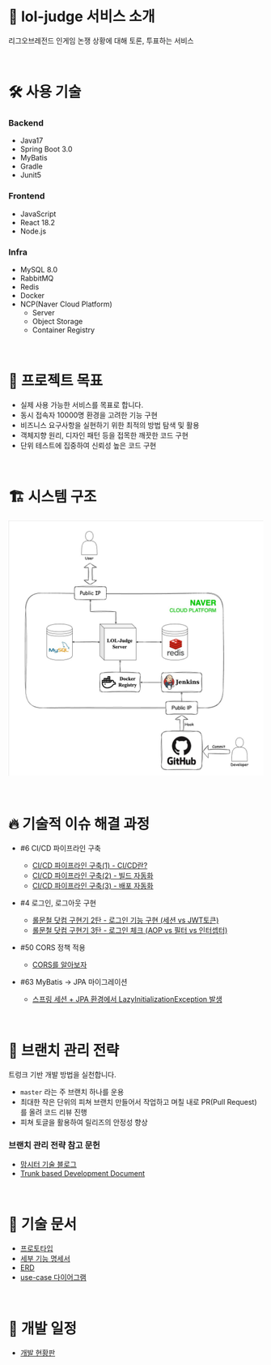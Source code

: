 # 👋 lol-judge 서비스 소개

리그오브레전드 인게임 논쟁 상황에 대해 토론, 투표하는 서비스

<br/>

# 🛠️ 사용 기술

### Backend
- Java17
- Spring Boot 3.0
- MyBatis
- Gradle
- Junit5

### Frontend
- JavaScript
- React 18.2
- Node.js

### Infra
- MySQL 8.0
- RabbitMQ
- Redis
- Docker
- NCP(Naver Cloud Platform)
    - Server
    - Object Storage
    - Container Registry

<br/>

# :dart: 프로젝트 목표

- 실제 사용 가능한 서비스를 목표로 합니다.
- 동시 접속자 10000명 환경을 고려한 기능 구현
- 비즈니스 요구사항을 실현하기 위한 최적의 방법 탐색 및 활용
- 객체지향 원리, 디자인 패턴 등을 접목한 깨끗한 코드 구현
- 단위 테스트에 집중하여 신뢰성 높은 코드 구현

<br/>

# 🏗️ 시스템 구조

![시스템 구조](doc/system_architecture.jpg)

<br />

# 🔥 기술적 이슈 해결 과정

- #6 CI/CD 파이프라인 구축
    - [CI/CD 파이프라인 구축(1) - CI/CD란?](https://cookie-dev.tistory.com/19)
    - [CI/CD 파이프라인 구축(2) - 빌드 자동화](https://cookie-dev.tistory.com/20)
    - [CI/CD 파이프라인 구축(3) - 배포 자동화](https://cookie-dev.tistory.com/21)


- #4 로그인, 로그아웃 구현
    - [롤문철 닷컴 구현기 2탄 - 로그인 기능 구현 (세션 vs JWT토큰)](https://cookie-dev.tistory.com/23)
    - [롤문철 닷컴 구현기 3탄 - 로그인 체크 (AOP vs 필터 vs 인터셉터)](https://cookie-dev.tistory.com/24)


- #50 CORS 정책 적용
    - [CORS를 알아보자](https://cookie-dev.tistory.com/36)


- #63 MyBatis → JPA 마이그레이션
    - [스프링 세션 + JPA 환경에서 LazyInitializationException 발생](https://cookie-dev.tistory.com/35)

<br/>

# 🔀 브랜치 관리 전략

트렁크 기반 개발 방법을 실천합니다.

- `master` 라는 주 브랜치 하나를 운용
- 최대한 작은 단위의 피쳐 브랜치 만들어서 작업하고 며칠 내로 PR(Pull Request)를 올려 코드 리뷰 진행
- 피쳐 토글을 활용하여 릴리즈의 안정성 향상

### 브랜치 관리 전략 참고 문헌

- [맘시터 기술 블로그](https://tech.mfort.co.kr/blog/2022-08-05-trunk-based-development/)
- [Trunk based Development Document](https://trunkbaseddevelopment.com/)

<br/>

# 📑 기술 문서

- [프로토타입](https://ovenapp.io/view/p7rtuX2Mob2J9Fy1S45aQQCQtcKLOFSh/aFM0B)
- [세부 기능 명세서](https://github.com/f-lab-edu/lol-judge/wiki/%EC%84%B8%EB%B6%80-%EA%B8%B0%EB%8A%A5-%EB%AA%85%EC%84%B8%EC%84%9C)
- [ERD](https://github.com/f-lab-edu/lol-judge/wiki/ERD-%EC%84%A4%EA%B3%84)
- [use-case 다이어그램](https://github.com/f-lab-edu/lol-judge/wiki/usecase-%EB%8B%A4%EC%9D%B4%EC%96%B4%EA%B7%B8%EB%9E%A8)

<br/>

# 🚀 개발 일정

- [개발 현황판](https://github.com/orgs/f-lab-edu/projects/105)
